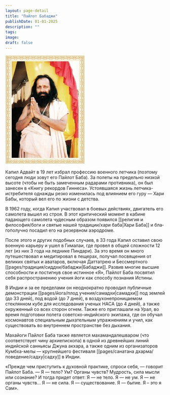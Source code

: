 ```yaml
---
layout: page-detail
title: "Пайлот Бабаджи"
publishDate: 01-01-2025
description: ""
tags:
image:
draft: false
---
```


![Пайлот Бабаджи](/upload/iblock/1d4/1d416af1b855862a775c698f9ec279e0.jpg "Пайлот Бабаджи") 

 Капил Адвайт в 19 лет избрал профессию во­енного летчика (поэтому сегодня люди зо­вут его Пайлот Баба). За полеты на предельно низкой высоте (чтобы не быть замеченным радара­ми противника), он был занесен в «Книгу рекордов Гиннеса». Устоявшаяся жизнь летчика-истребителя однажды резко изменилась под влиянием его гуру — Хари Бабы, который вел его по жизни с детства.

 В 1962 году, когда Капил участвовал в боевых дей­ствиях, двигатель его самолета вышел из строя. В этот критический момент в кабине падающего са­молета чудесным образом появился [[религия и философия/боги и святые нашей традиции/хари баба|Хари Баба]] и бла­гополучно посадил его на резервном аэродроме.

 После этого и других подобных случаев, в 33 года Капил оставил свою военную карьеру и ушел в Ги­малаи, где провел в общей сложности 12 лет (из них 3 года на леднике Пиндари). За это время он много путешествовал и медитировал в пещерах, получал посвящения от великих святых и аватаров, включая Даттатрею и Бессмертного [[pages/традиция/сиддхи/бабаджи|Бабаджи]]. Развив многие высшие способности и постигнув свое истинное «Я», Пайлот Баба посвятил себя распространению учения йоги как способу познания Истины.

 В Индии и за ее пределами он неоднократно про­водил публичные демонстрации [[pages/йога/плод учения/самадхи|самадхи]] под землей (до 33 дней), под водой (до 7 дней), в воздухонепро­ницаемом стеклянном кубе для исследования уче­ных НАСА (до 4 дней), а также окруженный со всех сторон огнем. Также его приглашали на Урал, во вре­мя подготовки полета советско-индийского экипажа, где он обучал космонавтов специальным дыхатель­ным упражнениям и учил, как существовать во вну­треннем пространстве без дыхания.

 Махайоги Пайлот Баба также является махаман­далешваром (что соответствует чину архиепископа) в одной из древнейших линий индийской саннья­сы Джуна акхара, а также одним из организато­ров Кумбха-мелы — крупнейшего фестиваля [[pages/санатана дхарма/поведение/садху|садху]] в Индии.

 «Прежде чем приступить к духовной практике, спроси себя, — говорит Пайлот Баба. — Я — тело? Ум? Органы чувств? Мудрость, сила мысли или созна­ние? И тогда придет ответ: Я — не тело. Я — не ум. Я — не органы чувств... Я — не сила. Я — существование. Я — бытие. Я – это я Сам».
  
  

